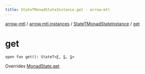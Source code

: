 ```yaml
---
title: StateTMonadStateInstance.get - arrow-mtl
---
```


[arrow-mtl](../../index.html) / [arrow.mtl.instances](../index.html) / [StateTMonadStateInstance](index.html) / [get](./get.html)

# get

`open fun get(): StateT<`[`F`](index.html#F)`, `[`S`](index.html#S)`, `[`S`](index.html#S)`>`

Overrides [MonadState.get](../../arrow.mtl.typeclasses/-monad-state/get.html)

